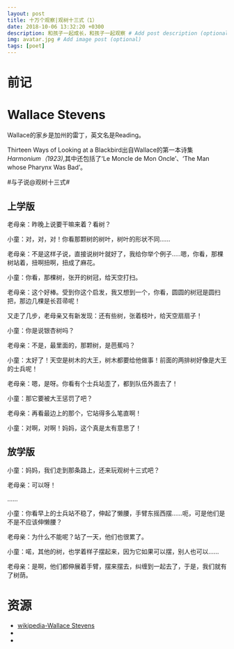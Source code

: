 ```yaml
---
layout: post
title: 十万个观察|观树十三式（1）
date: 2018-10-06 13:32:20 +0300
description: 和孩子一起成长，和孩子一起观察 # Add post description (optional)
img: avatar.jpg # Add image post (optional)
tags: [poet]
---
```


# 前记

# Wallace Stevens

Wallace的家乡是加州的雷丁，英文名是Reading。

Thirteen Ways of Looking at a Blackbird出自Wallace的第一本诗集 *Harmonium（1923)*,其中还包括了‘Le Moncle de Mon Oncle’、‘The Man whose Pharynx Was Bad’。

#与子说@观树十三式#



## 上学版

老母亲：昨晚上说要干嘛来着？看树？

小童：对，对，对！你看那颗树的树叶，树叶的形状不同......

老母亲：不是这样子说，直接说树叶就好了，我给你举个例子.....嗯，你看，那棵树站着，扭啊扭啊，扭成了麻花。

小童：你看，那棵树，张开的树冠，给天空打扫。

老母亲：这个好棒。受到你这个启发，我又想到一个，你看，圆圆的树冠是圆扫把，那边几棵是长苕帚呢！

又走了几步，老母亲又有新发现：还有些树，张着枝叶，给天空扇扇子！

小童：你是说银杏树吗？

老母亲：不是，最里面的，那颗树，是芭蕉吗？

小童：太好了！天空是树木的大王，树木都要给他做事！前面的两排树好像是大王的士兵呢！

老母亲：嗯，是呀。你看有个士兵站歪了，都到队伍外面去了！

小童：那它要被大王惩罚了吧？

老母亲：再看最边上的那个，它站得多么笔直啊！

小童：对啊，对啊！妈妈，这个真是太有意思了！

## 放学版

小童：妈妈，我们走到那条路上，还来玩观树十三式吧？

老母亲：可以呀！

……

小童：你看早上的士兵站不稳了，伸起了懒腰，手臂东摇西摆……呃，可是他们是不是不应该伸懒腰？

老母亲：为什么不能呢？站了一天，他们也很累了。

小童：喏，其他的树，也学着样子摆起来，因为它如果可以摆，别人也可以……

老母亲：是啊，他们都伸展着手臂，摆来摆去，纠缠到一起去了，于是，我们就有了树荫。


# 资源
- [wikipedia-Wallace Stevens]()
- []()
- []()
